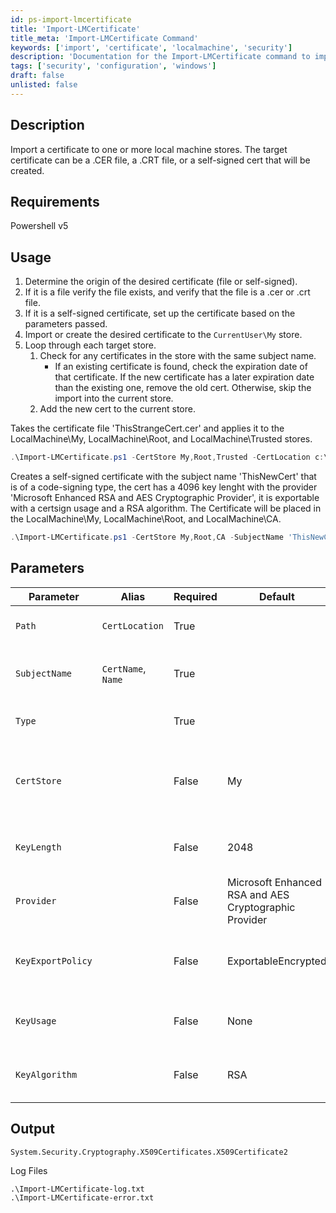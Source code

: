 ```yaml
---
id: ps-import-lmcertificate
title: 'Import-LMCertificate'
title_meta: 'Import-LMCertificate Command'
keywords: ['import', 'certificate', 'localmachine', 'security']
description: 'Documentation for the Import-LMCertificate command to import a certificate to one or more local machine stores.'
tags: ['security', 'configuration', 'windows']
draft: false
unlisted: false
---
```

## Description
Import a certificate to one or more local machine stores.
The target certificate can be a .CER file, a .CRT file, or a self-signed cert that will be created.

## Requirements
Powershell v5

## Usage
1. Determine the origin of the desired certificate (file or self-signed).
2. If it is a file verify the file exists, and verify that the file is a .cer or .crt file.
3. If it is a self-signed certificate, set up the certificate based on the parameters passed.
4. Import or create the desired certificate to the `CurrentUser\My` store.
5. Loop through each target store.
   1. Check for any certificates in the store with the same subject name.
      - If an existing certificate is found, check the expiration date of that certificate. If the new certificate has a later expiration date than the existing one, remove the old cert. Otherwise, skip the import into the current store.
   2. Add the new cert to the current store.


Takes the certificate file 'ThisStrangeCert.cer' and applies it to the LocalMachine\My, LocalMachine\Root, and LocalMachine\Trusted stores.

```powershell
.\Import-LMCertificate.ps1 -CertStore My,Root,Trusted -CertLocation c:\Users\MyUser\Downloads\ThisStrangeCert.cer
```

Creates a self-signed certificate with the subject name 'ThisNewCert' that is of a code-signing type, the cert has a 4096 key lenght with the provider 'Microsoft Enhanced RSA and AES Cryptographic Provider', it is exportable with a certsign usage and a RSA algorithm. 
The Certificate will be placed in the LocalMachine\My, LocalMachine\Root, and LocalMachine\CA.

```powershell
.\Import-LMCertificate.ps1 -CertStore My,Root,CA -SubjectName 'ThisNewCert' -Type 'CodeSigningCert' -KeyLength 4096 -Provider 'Microsoft Enhanced RSA and AES Cryptographic Provider' -KeyExportPolicy 'Exportable' -KeyUsage 'CertSign' -KeyAlgorithm 'RSA'
```

## Parameters
| Parameter         | Alias              | Required | Default                                               | Type   | Description                                                        |
| ----------------- | ------------------ | -------- | ----------------------------------------------------- | ------ | ------------------------------------------------------------------ |
| `Path`            | `CertLocation`     | True     |                                                       | String | The path to a certificate file to import.                       |
| `SubjectName`     | `CertName`, `Name` | True     |                                                       | String | The subject name for the created certificate.                      |
| `Type`            |                    | True     |                                                       | String | The type of certificate to create.                                 |
| `CertStore`       |                    | False    | My                                                    | String | The set of LocalMachine stores to store the target certificate in. |
| `KeyLength`       |                    | False    | 2048                                                  | Int    | The length of the key for the created certificate.                 |
| `Provider`        |                    | False    | Microsoft Enhanced RSA and AES Cryptographic Provider | String | The provider for the created certificate.                          |
| `KeyExportPolicy` |                    | False    | ExportableEncrypted                                   | String | The desired export policy for the created certificate.             |
| `KeyUsage`        |                    | False    | None                                                  | String | The Key Usage for a created certificate                            |
| `KeyAlgorithm`    |                    | False    | RSA                                                   | String | The Key Algorithm for the created certificate.                     |


## Output
    System.Security.Cryptography.X509Certificates.X509Certificate2

Log Files

    .\Import-LMCertificate-log.txt
    .\Import-LMCertificate-error.txt

